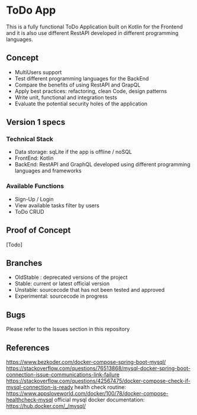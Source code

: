 # ToDo App #

This is a fully functional ToDo Application built on Kotlin for the Frontend and it is also use different RestAPI developed in different programming languages. 

## Concept ##
- MultiUsers support
- Test different programming languages for the BackEnd
- Compare the benefits of using RestAPI and GrapQL
- Apply best practices: refactoring, clean Code, design patterns
- Write unit, functional and integration tests
- Evaluate the potential security holes of the application

## Version 1 specs ##

### Technical Stack ###
* Data storage: sqLite if the app is offline / noSQL
* FrontEnd: Kotlin
* BackEnd: RestAPI and GraphQL developed using different programming languages and frameworks

### Available Functions ###
* Sign-Up / Login
* View available tasks filter by users
* ToDo CRUD

## Proof of Concept ##
[Todo]

## Branches ##
* OldStable : deprecated versions of the project
* Stable: current or latest official version
* Unstable: sourcecode that has not been tested and approved
* Experimental: sourcecode in progress

## Bugs ##
Please refer to the Issues section in this repository

## References ##
https://www.bezkoder.com/docker-compose-spring-boot-mysql/
https://stackoverflow.com/questions/76513868/mysql-docker-spring-boot-connection-issue-communications-link-failure
https://stackoverflow.com/questions/42567475/docker-compose-check-if-mysql-connection-is-ready
health check routine: https://www.appsloveworld.com/docker/100/78/docker-compose-healthcheck-mysql
official mysql docker documentation: https://hub.docker.com/_/mysql/

